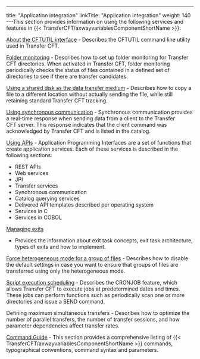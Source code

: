 ---
title: "Application integration"
linkTitle: "Application integration"
weight: 140
---This section provides information on using the following services and features in {{< TransferCFT/axwayvariablesComponentShortName  >}}:

[About the CFTUTIL interface](../c_intro_userinterfaces/about_cftutil) - Describes the CFTUTIL command line utility used in Transfer CFT.

[Folder monitoring](intro_folder_monitor/folder_monitor_uconf) - Describes how to set up folder monitoring for Transfer CFT directories. When activated in Transfer CFT, folder monitoring periodically checks the status of files contained in a defined set of directories to see if there are transfer candidates.

[Using a shared disk as the data transfer medium](copy_a_file) - Describes how to copy a file to a different location without actually sending the file, while still retaining standard Transfer CFT tracking.

[Using synchronous communication](synch_comm_tcpip_intro) - Synchronous communication provides a real-time response when sending data from a client to the Transfer CFT server. This response indicates that the client command was acknowledged by Transfer CFT and is listed in the catalog.

[Using APIs](../cft_intro_install/about_this_document_zos/using_apis) - Application Programming Interfaces are a set of functions
that create application services.
Each of these services is described in the following sections:

* REST APIs
* Web services
* JPI
* Transfer services
* Synchronous communication
* Catalog querying services
* Delivered API templates described per operating system
* Services in C
* Services in COBOL

[Managing exits](managing_exits)
* Provides the information about exit
task concepts, exit
task architecture, types of exits and how to implement.

[Force heterogeneous mode for a group of files](../admin_intro/uconf/uconf_heterogeneous_mode) - Describes how to disable the default settings in case you want to ensure that groups of files are transferred using only the heterogeneous mode.

[Script execution scheduling](../c_intro_userinterfaces/web_copilot_ui/flow_def_intro/cftcron) - Describes the CRONJOB feature, which allows Transfer CFT to execute jobs at predetermined
dates and times. These jobs can perform functions such as periodically
scan one or more directories and issue a SEND command.

Defining maximum simultaneous transfers - Describes how to optimize the number of parallel transfers, the number of transfer sessions, and how parameter dependencies affect transfer rates.

[Command Guide](../c_intro_userinterfaces/command_summary/typographical_conventions) - This section provides a comprehensive listing of {{< TransferCFT/axwayvariablesComponentShortName  >}} commands,
typographical conventions, command syntax and parameters.
